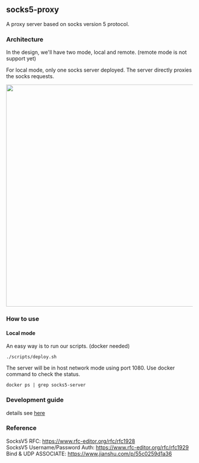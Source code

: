## socks5-proxy

A proxy server based on socks version 5 protocol.

### Architecture
In the design, we'll have two mode, local and remote. (remote mode is not support yet)<br>

For local mode, only one socks server deployed. The server directly proxies the socks requests.<br>

<img src="https://github.com/hanzezhenalex/socks5-proxy/assets/131222191/4dc94a39-6a50-4fa5-b291-66f4b7a5a74b" width="800px" height="600px">

### How to use

#### Local mode
An easy way is to run our scripts. (docker needed)
```shell
./scripts/deploy.sh
```
The server will be in host network mode using port 1080. Use docker command to check the status.
```shell
docker ps | grep socks5-server
```

### Development guide
details see [here](https://github.com/hanzezhenalex/socks5-proxy/wiki/Architecture)

### Reference
SocksV5 RFC: https://www.rfc-editor.org/rfc/rfc1928 <br>
SocksV5 Username/Password Auth: https://www.rfc-editor.org/rfc/rfc1929 <br>
Bind & UDP ASSOCIATE: https://www.jianshu.com/p/55c0259d1a36 <br>